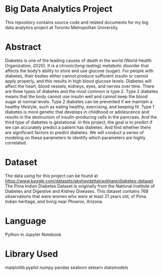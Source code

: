# Big Data Analytics Project
This repository contains source code and related documents for my big data analytics project at Toronto Metropolitan University.

# Abstract

Diabetes is one of the leading causes of death in the world (World Health Organization, 2020). It is a chronic(long-lasting) metabolic disorder that affects the body’s ability to store and use glucose (sugar). For people with diabetes, their bodies either cannot produce sufficient insulin or cannot apply properly, and this results in high blood glucose levels. Diabetes will affect the heart, blood vessels, kidneys, eyes, and nerves over time. There are three types of diabetes and the most common is type 2. Type 2 diabetes means that the body cannot use insulin well and cannot keep the blood sugar at normal levels. Type 2 diabetes can be prevented if we maintain a healthy lifestyle, such as eating healthy, exercising, and keeping fit. Type 1 diabetes is more genetic that develops in childhood or adolescence and results in the destruction of insulin-producing cells in the pancreas. And the third type of diabetes is gestational. 
In this project, the goal is to predict if we can accurately predict a patient has diabetes. And find whether there are significant factors to predict diabetes. We will conduct a series of modeling on these parameters to identify which parameters are highly correlated.

# Dataset

The data using for this project can be found at https://www.kaggle.com/datasets/akshaydattatraykhare/diabetes-dataset. The Pima Indian Diabetes Dataset is originally from the National Institute of Diabetes and Digestive and Kidney Diseases. This dataset contains 768 observations that were women who were at least 21 years old, of Pima Indian heritage, and living near Phoenix, Arizona. 

# Language

Python in Jupyter Notebook

# Library Used

matplotlib.pyplot
numpy
pandas
seaborn
sklearn
statsmodels
